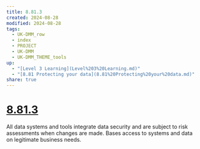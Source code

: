 ```yaml
---
title: 8.81.3
created: 2024-08-28
modified: 2024-08-28
tags:
  - UK-DMM_row
  - index
  - PROJECT
  - UK-DMM
  - UK-DMM_THEME_tools
up:
  - "[Level 3 Learning](Level%203%20Learning.md)"
  - "[8.81 Protecting your data](8.81%20Protecting%20your%20data.md)"
share: true
---
```

# [8.81.3](8.81.3.md)

All data systems and tools integrate data security and are subject to risk assessments when changes are made. Bases access to systems and data on legitimate business needs.
